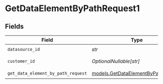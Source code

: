 # GetDataElementByPathRequest1


## Fields

| Field                                                                          | Type                                                                           | Required                                                                       | Description                                                                    |
| ------------------------------------------------------------------------------ | ------------------------------------------------------------------------------ | ------------------------------------------------------------------------------ | ------------------------------------------------------------------------------ |
| `datasource_id`                                                                | *str*                                                                          | :heavy_check_mark:                                                             | N/A                                                                            |
| `customer_id`                                                                  | *OptionalNullable[str]*                                                        | :heavy_minus_sign:                                                             | Customer ID                                                                    |
| `get_data_element_by_path_request`                                             | [models.GetDataElementByPathRequest](../models/getdataelementbypathrequest.md) | :heavy_check_mark:                                                             | N/A                                                                            |